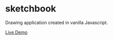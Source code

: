 # sketchbook

Drawing application created in vanilla Javascript.

[Live Demo](https://lw-a.github.io/sketchbook/)
